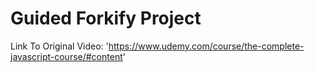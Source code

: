# Guided Forkify Project

Link To Original Video: 'https://www.udemy.com/course/the-complete-javascript-course/#content'
